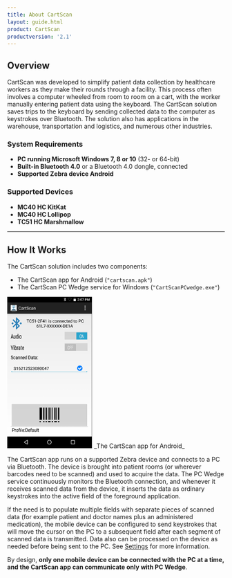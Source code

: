 ```yaml
---
title: About CartScan
layout: guide.html
product: CartScan
productversion: '2.1'
---
```


## Overview

CartScan was developed to simplify patient data collection by healthcare workers as they make their rounds through a facility. This process often involves a computer wheeled from room to room on a cart, with the worker manually entering patient data using the keyboard. The CartScan solution saves trips to the keyboard by sending collected data to the computer as keystrokes over Bluetooth. The solution also has applications in the warehouse, transportation and logistics, and numerous other industries. 

### System Requirements

* **PC running Microsoft Windows 7, 8 or 10** (32- or 64-bit)
* **Built-in Bluetooth 4.0** or a Bluetooth 4.0 dongle, connected
* **Supported Zebra device Android**

### Supported Devices

* **MC40 HC KitKat**
* **MC40 HC Lollipop**
* **TC51 HC Marshmallow**

<!-- CartScan is an app for Zebra Android devices that scans barcode data and delivers it as keystrokes to a nearby Windows PC via Bluetooth. CartScan enables users in healthcare and other industries to collect data wirelessly, helping to increase productivity and workflow efficiency. CartScan communicates only with CartScan PC Wedge, a Windows service that must be on the PC running the line-of-business application that is collecting the scanned data. 
-->

-----

## How It Works

The CartScan solution includes two components:

* The CartScan app for Android (`"cartscan.apk"`)
* The CartScan PC Wedge service for Windows (`"CartScanPCwedge.exe"`)

<img alt="" style="height:350px" src="cartscan_01.png"/>
_The CartScan app for Android_
<br>

The CartScan app runs on a supported Zebra device and connects to a PC via Bluetooth. The device is brought into patient rooms (or wherever barcodes need to be scanned) and used to acquire the data. The PC Wedge service continuously monitors the Bluetooth connection, and whenever it receives scanned data from the device, it inserts the data as ordinary keystrokes into the active field of the foreground application. 

If the need is to populate multiple fields with separate pieces of scanned data (for example patient and doctor names plus an administered medication), the mobile device can be configured to send keystrokes that will move the cursor on the PC to a subsequent field after each segment of scanned data is transmitted. Data also can be processed on the device as needed before being sent to the PC. See [Settings](../settings) for more information. 

By design, **only one mobile device can be connected with the PC at a time, and the CartScan app can communicate only with PC Wedge**. 


<!-- 
<iframe width="560" height="315" src="https://www.youtube.com/embed/dPzyDFMcJzI" frameborder="0" allowfullscreen></iframe>
 -->

<!-- 
-----

#### Learn more about:
* [Text correction features](../settings#textcorrection)
* The "Loadable" [Personal Dictionary](../../../../mx/personaldictionarymgr) 
-->